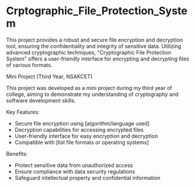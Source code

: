 # Crptographic_File_Protection_System

This project provides a robust and secure file encryption and decryption tool, ensuring the confidentiality and integrity of sensitive data. Utilizing advanced cryptographic techniques, "Cryptographic File Protection System" offers a user-friendly interface for encrypting and decrypting files of various formats.

Mini Project (Third Year, NSAKCET)

This project was developed as a mini project during my third year of college, aiming to demonstrate my understanding of cryptography and software development skills.

Key Features:

- Secure file encryption using [algorithm/language used]
- Decryption capabilities for accessing encrypted files
- User-friendly interface for easy encryption and decryption
- Compatible with [list file formats or operating systems]

Benefits:

- Protect sensitive data from unauthorized access
- Ensure compliance with data security regulations
- Safeguard intellectual property and confidential information
